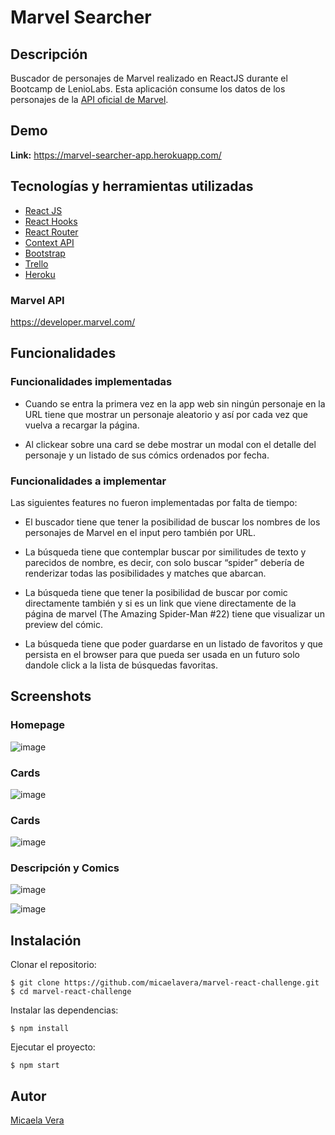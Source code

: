# Marvel Searcher
## Descripción
Buscador de personajes de Marvel realizado en ReactJS durante el Bootcamp de LenioLabs.
Esta aplicación consume los datos de los personajes de la [API oficial de Marvel](https://developer.marvel.com/).
## Demo
**Link:** https://marvel-searcher-app.herokuapp.com/
## Tecnologías y herramientas utilizadas
- [React JS](https://es.reactjs.org/)
- [React Hooks](https://es.reactjs.org/docs/hooks-intro.html)
- [React Router](https://reactrouter.com/)
- [Context API](https://es.reactjs.org/docs/context.html)
- [Bootstrap](https://getbootstrap.com/)
- [Trello](https://trello.com/b/RBZt7IE4/marvel-react-challenge)
- [Heroku](https://www.heroku.com/)
### Marvel API
https://developer.marvel.com/
## Funcionalidades
### Funcionalidades implementadas
- Cuando se entra la primera vez en la app web sin ningún personaje en la URL tiene que mostrar un personaje aleatorio y así por cada vez que vuelva a recargar la página.

- Al clickear sobre una card se debe mostrar un modal con el detalle del personaje y un listado de sus cómics ordenados por fecha. 
### Funcionalidades a implementar
Las siguientes features no fueron implementadas por falta de tiempo:

- El buscador tiene que tener la posibilidad de buscar los nombres de los personajes de Marvel en el input pero también por URL.

- La búsqueda tiene que contemplar buscar por similitudes de texto y parecidos de nombre, es decir, con solo buscar “spider” debería de renderizar todas las posibilidades y matches que abarcan.

- La búsqueda tiene que tener la posibilidad de buscar por comic directamente también y si es un link que viene     directamente de la página de marvel (The Amazing Spider-Man #22) tiene que visualizar un preview del cómic.

- La búsqueda tiene que poder guardarse en un listado de favoritos y que persista en el browser para que pueda ser usada en un futuro solo dandole click a la lista de búsquedas favoritas.

## Screenshots
### Homepage
![image](https://user-images.githubusercontent.com/28459482/122104849-7d1e9980-cdee-11eb-9d22-c759aa38df3c.png)

### Cards
![image](https://user-images.githubusercontent.com/28459482/122105045-b5be7300-cdee-11eb-8762-12ad89bc3920.png)

### Cards
![image](https://user-images.githubusercontent.com/28459482/122105790-9116cb00-cdef-11eb-8f96-6c662777cdff.png)

### Descripción y Comics
![image](https://user-images.githubusercontent.com/28459482/122106845-cc65c980-cdf0-11eb-941d-cc6233eddf97.png)  

![image](https://user-images.githubusercontent.com/28459482/122106068-d6d39380-cdef-11eb-84d9-f4fc9154ecb3.png) 
## Instalación
Clonar el repositorio:
```
$ git clone https://github.com/micaelavera/marvel-react-challenge.git
$ cd marvel-react-challenge
```

Instalar las dependencias:
```
$ npm install
```

Ejecutar el proyecto:
```
$ npm start
```
## Autor
[Micaela Vera](https://github.com/micaelavera)



